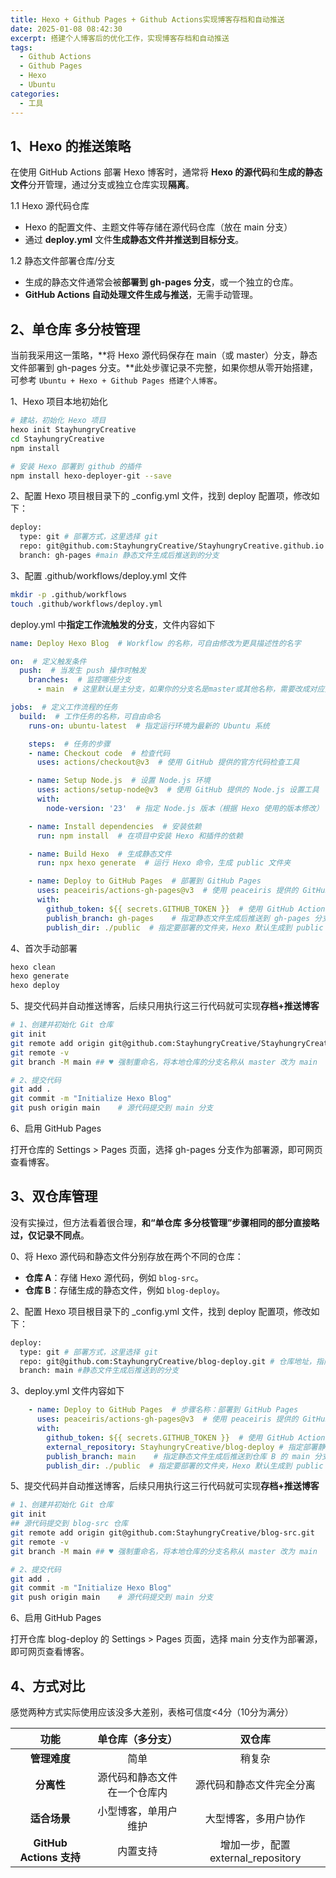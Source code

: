 ```yaml
---
title: Hexo + Github Pages + Github Actions实现博客存档和自动推送
date: 2025-01-08 08:42:30
excerpt: 搭建个人博客后的优化工作，实现博客存档和自动推送
tags:
  - Github Actions
  - Github Pages
  - Hexo
  - Ubuntu
categories:
  - 工具
---
```




## 1、Hexo 的推送策略

在使用 GitHub Actions 部署 Hexo 博客时，通常将 **Hexo 的源代码**和**生成的静态文件**分开管理，通过分支或独立仓库实现**隔离**。

1.1 Hexo 源代码仓库

- Hexo 的配置文件、主题文件等存储在源代码仓库（放在 main 分支）
- 通过 **deploy.yml** 文件**生成静态文件并推送到目标分支**。

1.2 静态文件部署仓库/分支

- 生成的静态文件通常会被**部署到 gh-pages 分支**，或一个独立的仓库。
- **GitHub Actions 自动处理文件生成与推送**，无需手动管理。



## 2、单仓库 多分枝管理

当前我采用这一策略，**将 Hexo 源代码保存在 main（或 master）分支，静态文件部署到 gh-pages 分支。**此处步骤记录不完整，如果你想从零开始搭建，可参考 `Ubuntu + Hexo + Github Pages 搭建个人博客`。

1、Hexo 项目本地初始化

```bash
# 建站，初始化 Hexo 项目
hexo init StayhungryCreative
cd StayhungryCreative
npm install

# 安装 Hexo 部署到 github 的插件
npm install hexo-deployer-git --save
```

2、配置 Hexo 项目根目录下的 _config.yml 文件，找到 deploy 配置项，修改如下：

```bash
deploy:
  type: git	# 部署方式，这里选择 git
  repo: git@github.com:StayhungryCreative/StayhungryCreative.github.io.git # 仓库地址，指向你的远程仓库
  branch: gh-pages #main 静态文件生成后推送到的分支
```

3、配置 .github/workflows/deploy.yml 文件

```bash
mkdir -p .github/workflows
touch .github/workflows/deploy.yml
```

deploy.yml 中**指定工作流触发的分支**，文件内容如下

```yaml
name: Deploy Hexo Blog  # Workflow 的名称，可自由修改为更具描述性的名字

on:  # 定义触发条件
  push:  # 当发生 push 操作时触发
    branches:  # 监控哪些分支
      - main  # 这里默认是主分支，如果你的分支名是master或其他名称，需要改成对应分支名

jobs:  # 定义工作流程的任务
  build:  # 工作任务的名称，可自由命名
    runs-on: ubuntu-latest  # 指定运行环境为最新的 Ubuntu 系统

    steps:  # 任务的步骤
    - name: Checkout code  # 检查代码
      uses: actions/checkout@v3  # 使用 GitHub 提供的官方代码检查工具

    - name: Setup Node.js  # 设置 Node.js 环境
      uses: actions/setup-node@v3  # 使用 GitHub 提供的 Node.js 设置工具
      with:
        node-version: '23'  # 指定 Node.js 版本（根据 Hexo 使用的版本修改）

    - name: Install dependencies  # 安装依赖
      run: npm install  # 在项目中安装 Hexo 和插件的依赖

    - name: Build Hexo  # 生成静态文件
      run: npx hexo generate  # 运行 Hexo 命令，生成 public 文件夹

    - name: Deploy to GitHub Pages  # 部署到 GitHub Pages
      uses: peaceiris/actions-gh-pages@v3  # 使用 peaceiris 提供的 GitHub Pages 部署工具
      with:
        github_token: ${{ secrets.GITHUB_TOKEN }}  # 使用 GitHub Actions 自动生成的 Token（权限令牌）
        publish_branch: gh-pages	# 指定静态文件生成后推送到 gh-pages 分支
        publish_dir: ./public  # 指定要部署的文件夹，Hexo 默认生成到 public 目录
```

4、首次手动部署

```bash
hexo clean
hexo generate
hexo deploy
```

5、提交代码并自动推送博客，后续只用执行这三行代码就可实现**存档+推送博客**

```bash
# 1、创建并初始化 Git 仓库
git init
git remote add origin git@github.com:StayhungryCreative/StayhungryCreative.github.io.git
git remote -v
git branch -M main ## ♥ 强制重命名，将本地仓库的分支名称从 master 改为 main

# 2、提交代码
git add .
git commit -m "Initialize Hexo Blog"
git push origin main	# 源代码提交到 main 分支
```

6、启用 GitHub Pages

打开仓库的 Settings > Pages 页面，选择 gh-pages 分支作为部署源，即可网页查看博客。



## 3、双仓库管理

没有实操过，但方法看着很合理，**和“单仓库 多分枝管理”步骤相同的部分直接略过，仅记录不同点**。

0、将 Hexo 源代码和静态文件分别存放在两个不同的仓库：

- **仓库 A**：存储 Hexo 源代码，例如 `blog-src`。
- **仓库 B**：存储生成的静态文件，例如 `blog-deploy`。

2、配置 Hexo 项目根目录下的 _config.yml 文件，找到 deploy 配置项，修改如下：

```bash
deploy:
  type: git	# 部署方式，这里选择 git
  repo: git@github.com:StayhungryCreative/blog-deploy.git # 仓库地址，指向存放静态文件的仓库
  branch: main #静态文件生成后推送到的分支
```

3、deploy.yml 文件内容如下

```yaml
    - name: Deploy to GitHub Pages  # 步骤名称：部署到 GitHub Pages
      uses: peaceiris/actions-gh-pages@v3  # 使用 peaceiris 提供的 GitHub Pages 部署工具
      with:
        github_token: ${{ secrets.GITHUB_TOKEN }}  # 使用 GitHub Actions 自动生成的 Token（权限令牌）
        external_repository: StayhungryCreative/blog-deploy # 指定部署静态文件的仓库
        publish_branch: main	# 指定静态文件生成后推送到仓库 B 的 main 分支
        publish_dir: ./public  # 指定要部署的文件夹，Hexo 默认生成到 public 目录
```

5、提交代码并自动推送博客，后续只用执行这三行代码就可实现**存档+推送博客**

```bash
# 1、创建并初始化 Git 仓库
git init
## 源代码提交到 blog-src 仓库
git remote add origin git@github.com:StayhungryCreative/blog-src.git
git remote -v
git branch -M main ## ♥ 强制重命名，将本地仓库的分支名称从 master 改为 main

# 2、提交代码
git add .
git commit -m "Initialize Hexo Blog"
git push origin main	# 源代码提交到 main 分支
```

6、启用 GitHub Pages

打开仓库 blog-deploy 的 Settings > Pages 页面，选择 main 分支作为部署源，即可网页查看博客。



## 4、方式对比

感觉两种方式实际使用应该没多大差别，表格可信度<4分（10分为满分）

|          功能           |       单仓库（多分支）       |               双仓库               |
| :---------------------: | :--------------------------: | :--------------------------------: |
|      **管理难度**       |             简单             |               稍复杂               |
|       **分离性**        | 源代码和静态文件在一个仓库内 |      源代码和静态文件完全分离      |
|      **适合场景**       |     小型博客，单用户维护     |        大型博客，多用户协作        |
| **GitHub Actions 支持** |           内置支持           | 增加一步，配置 external_repository |
